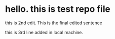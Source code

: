 # hello. this is test repo file

this is 2nd edit. This is the final edited sentence

this is 3rd line added in local machine.